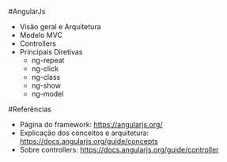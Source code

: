 #AngularJs
- Visão geral e Arquitetura
- Modelo MVC
- Controllers
- Principais Diretivas
	- ng-repeat
	- ng-click
	- ng-class
	- ng-show
	- ng-model

#Referências

- Página do framework: https://angularjs.org/
- Explicação dos conceitos e arquitetura: https://docs.angularjs.org/guide/concepts
- Sobre controllers: https://docs.angularjs.org/guide/controller
